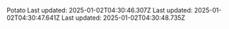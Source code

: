 Potato
Last updated: 2025-01-02T04:30:46.307Z
Last updated: 2025-01-02T04:30:47.641Z
Last updated: 2025-01-02T04:30:48.735Z
